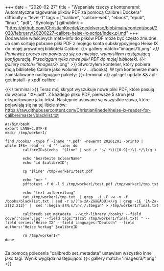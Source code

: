+++
date = "2020-02-27"
title = "Wspaniałe rzeczy z kontenerami: Automatyczne tagowanie plików PDF za pomocą Calibre i Dockera"
difficulty = "level-1"
tags = ["calibre", "calibre-web", "ebook", "epub", "linux", "pdf", "Synology"]
githublink = "https://github.com/ChristianKnedel/knedelverse/blob/main/content/post/2020/february/20200227-calibre-heise-ix-script/index.pl.md"
+++
Dodawanie właściwych meta-info do plików PDF może być często żmudne. Ja sam sortuję pobrane pliki PDF z mojego konta subskrypcyjnego Heise IX do mojej prywatnej biblioteki Calibre.
{{< gallery match="images/1/*.png" >}}
Ponieważ proces ten powtarza się co miesiąc, wymyśliłem następującą konfigurację. Przeciągam tylko nowe pliki PDF do mojej biblioteki.
{{< gallery match="images/2/*.png" >}}
Stworzyłem kontener, który pobiera moją bibliotekę Calibre jako wolumin (-v ...:/books). W tym kontenerze mam zainstalowane następujące pakiety:
{{< terminal >}}
apt-get update && apt-get install -y xpdf calibre

{{</ terminal >}}
Teraz mój skrypt wyszukuje nowe pliki PDF, które pasują do wzorca "IX*.pdf". Z każdego pliku PDF, pierwsze 5 stron jest eksportowane jako tekst. Następnie usuwane są wszystkie słowa, które pojawiają się na tej liście słów: https://raw.githubusercontent.com/ChristianKnedel/heise-ix-reader-for-calibre/master/blacklist.txt
```
#!/bin/bash
export LANG=C.UTF-8
mkdir /tmp/worker1/

find /books/ -type f -iname '*.pdf' -newermt 20201201 -print0 | 
while IFS= read -r -d '' line; do 
        calibreID=$(echo  "$line" | sed -r 's/.*\(([0-9]+)\).*/\1/g')
        
        echo "bearbeite $clearName"
        echo "id $calibreID";

        cp "$line" /tmp/worker1/test.pdf

        echo "ocr "
        pdftotext -f 0 -l 5 /tmp/worker1/test.pdf /tmp/worker1/tmp.txt

        echo "text aufbereitung"
        cat /tmp/worker1/tmp.txt  | grep  -i -F -w -v -f  /books/blacklist.txt | sed -r s/[^a-zA-ZäöüÄÖÜ]+//g | grep -iE '[A-Za-z]{2,212}' |  sed ':begin;$!N;s/\n/,/;tbegin' > /tmp/worker1/final.txt

        calibredb set_metadata  --with-library /books/ --field cover:"cover.jpg" --field tags:"$(cat /tmp/worker1/final.txt) " --field series:"Heise IX" --field languages:"Deutsch" --field authors:"Heise Verkag" $calibreID
        
        rm /tmp/worker1/*
done


```
Za pomocą polecenia "calibredb set_metadata" ustawiam wszystko inne jako tagi. Wynik wygląda następująco:
{{< gallery match="images/3/*.png" >}}
